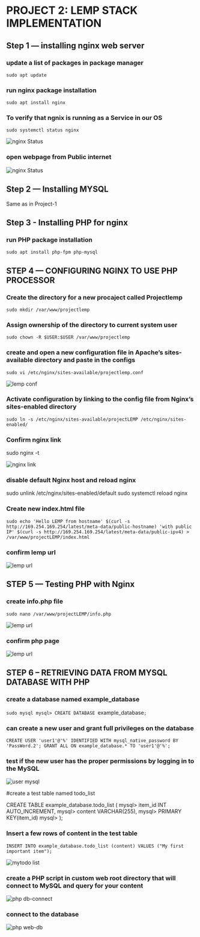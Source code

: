 # PROJECT 2: LEMP STACK IMPLEMENTATION

## Step 1 — installing nginx web server 

### update a list of packages in package manager

`sudo apt update` 

### run nginx package installation

`sudo apt install nginx`

### To verify that ngnix is running as a Service in our OS

`sudo systemctl status nginx`

![nginx Status](./images/nginx%20status.JPG)

### open webpage from Public internet 

![nginx Status](./images/nginx%20page.JPG)

## Step 2 — Installing MYSQL

Same as in Project-1

## Step 3 - Installing PHP for nginx

### run PHP package installation

`sudo apt install php-fpm php-mysql`

## STEP 4 — CONFIGURING NGINX TO USE PHP PROCESSOR

### Create the directory for a new procaject called Projectlemp

`sudo mkdir /var/www/projectlemp`

### Assign ownership of the directory to current system user

`sudo chown -R $USER:$USER /var/www/projectlemp`

### create and open a new configuration file in Apache’s sites-available directory and paste in the configs

`sudo vi /etc/nginx/sites-available/projectlemp.conf`

![lemp conf](./images/lempconf.JPG)

### Activate configuration by linking to the config file from Nginx’s sites-enabled directory

`sudo ln -s /etc/nginx/sites-available/projectLEMP /etc/nginx/sites-enabled/`

### Confirm nginx link

sudo nginx -t

![nginx link](./images/nginx%20link.JPG)

### disable default Nginx host and reload nginx

sudo unlink /etc/nginx/sites-enabled/default
sudo systemctl reload nginx

### Create new index.html file

`sudo echo 'Hello LEMP from hostname' $(curl -s http://169.254.169.254/latest/meta-data/public-hostname) 'with public IP' $(curl -s http://169.254.169.254/latest/meta-data/public-ipv4) > /var/www/projectLEMP/index.html`

### confirm lemp url

![lemp url](./images/url%20lemp.JPG)

## STEP 5 — Testing PHP with Nginx

### create info.php file

`sudo nano /var/www/projectLEMP/info.php`

![lemp url](./images/lemp%20php.JPG) 

### confirm php page

![lemp url](./images/lemp%20phpweb.JPG)

## STEP 6 – RETRIEVING DATA FROM MYSQL DATABASE WITH PHP

### create a database named example_database
`sudo mysql
mysql> CREATE DATABASE `example_database`;`

### can create a new user and grant full privileges on the database

`CREATE USER 'user1'@'%' IDENTIFIED WITH mysql_native_password BY 'PassWord.2';
GRANT ALL ON example_database.* TO 'user1'@'%';`

### test if the new user has the proper permissions by logging in to the MySQL

![user mysql](./images/mysql%20user1.JPG)

#create a test table named todo_list

CREATE TABLE example_database.todo_list (
mysql>     item_id INT AUTO_INCREMENT,
mysql>     content VARCHAR(255),
mysql>     PRIMARY KEY(item_id)
mysql> );

### Insert a few rows of content in the test table

`INSERT INTO example_database.todo_list (content) VALUES ("My first important item");`

![mytodo list](./images/mytodo%20list.JPG)

### create a PHP script in custom web root directory that will connect to MySQL and query for your content

![php db-connect](./images/php%20db-connect.JPG)

### connect to the database

![php web-db](./images/db_php%20web.JPG)